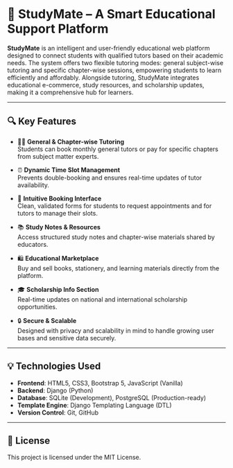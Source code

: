 # 📘 StudyMate – A Smart Educational Support Platform

**StudyMate** is an intelligent and user-friendly educational web platform designed to connect students with qualified tutors based on their academic needs. The system offers two flexible tutoring modes: general subject-wise tutoring and specific chapter-wise sessions, empowering students to learn efficiently and affordably. Alongside tutoring, StudyMate integrates educational e-commerce, study resources, and scholarship updates, making it a comprehensive hub for learners.

---

## 🔍 Key Features

- 👨‍🏫 **General & Chapter-wise Tutoring**  
  Students can book monthly general tutors or pay for specific chapters from subject matter experts.

- ⏰ **Dynamic Time Slot Management**  
  Prevents double-booking and ensures real-time updates of tutor availability.

- 💬 **Intuitive Booking Interface**  
  Clean, validated forms for students to request appointments and for tutors to manage their slots.

- 📚 **Study Notes & Resources**  
  Access structured study notes and chapter-wise materials shared by educators.

- 🛍️ **Educational Marketplace**  
  Buy and sell books, stationery, and learning materials directly from the platform.

- 🎓 **Scholarship Info Section**  
  Real-time updates on national and international scholarship opportunities.

- 🔒 **Secure & Scalable**  
  Designed with privacy and scalability in mind to handle growing user bases and sensitive data securely.

---

## 💡 Technologies Used

- **Frontend**: HTML5, CSS3, Bootstrap 5, JavaScript (Vanilla)
- **Backend**: Django (Python)
- **Database**: SQLite (Development), PostgreSQL (Production-ready)
- **Template Engine**: Django Templating Language (DTL)
- **Version Control**: Git, GitHub

---

## 📄 License
This project is licensed under the MIT License.



